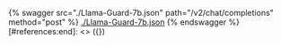 [#references:start]: <> ({ "template": "openapi" })
{% swagger src="./Llama-Guard-7b.json" path="/v2/chat/completions" method="post" %}
[./Llama-Guard-7b.json](./Llama-Guard-7b.json)
{% endswagger %}
[#references:end]: <> ({})